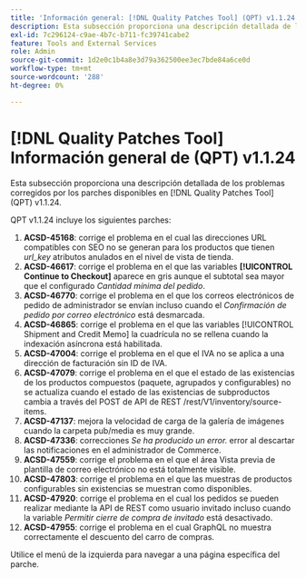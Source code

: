 ```yaml
---
title: 'Información general: [!DNL Quality Patches Tool] (QPT) v1.1.24'
description: Esta subsección proporciona una descripción detallada de los problemas corregidos por los parches disponibles en [!DNL Quality Patches Tool] (QPT) v1.1.24.
exl-id: 7c296124-c9ae-4b7c-b711-fc39741cabe2
feature: Tools and External Services
role: Admin
source-git-commit: 1d2e0c1b4a8e3d79a362500ee3ec7bde84a6ce0d
workflow-type: tm+mt
source-wordcount: '288'
ht-degree: 0%

---
```


# [!DNL Quality Patches Tool] Información general de (QPT) v1.1.24

Esta subsección proporciona una descripción detallada de los problemas corregidos por los parches disponibles en [!DNL Quality Patches Tool] (QPT) v1.1.24.

QPT v1.1.24 incluye los siguientes parches:

1. **ACSD-45168**: corrige el problema en el cual las direcciones URL compatibles con SEO no se generan para los productos que tienen *url_key* atributos anulados en el nivel de vista de tienda.
1. **ACSD-46617**: corrige el problema en el que las variables **[!UICONTROL Continue to Checkout]** aparece en gris aunque el subtotal sea mayor que el configurado *Cantidad mínima del pedido*.
1. **ACSD-46770**: corrige el problema en el que los correos electrónicos de pedido de administrador se envían incluso cuando el *Confirmación de pedido por correo electrónico* está desmarcada.
1. **ACSD-46865**: corrige el problema en el que las variables [!UICONTROL Shipment and Credit Memo] la cuadrícula no se rellena cuando la indexación asíncrona está habilitada.
1. **ACSD-47004**: corrige el problema en el que el IVA no se aplica a una dirección de facturación sin ID de IVA.
1. **ACSD-47079**: corrige el problema en el que el estado de las existencias de los productos compuestos (paquete, agrupados y configurables) no se actualiza cuando el estado de las existencias de subproductos cambia a través del POST de API de REST /rest/V1/inventory/source-items.
1. **ACSD-47137**: mejora la velocidad de carga de la galería de imágenes cuando la carpeta pub/media es muy grande.
1. **ACSD-47336**: correcciones *Se ha producido un error.* error al descartar las notificaciones en el administrador de Commerce.
1. **ACSD-47559**: corrige el problema en el que el área Vista previa de plantilla de correo electrónico no está totalmente visible.
1. **ACSD-47803**: corrige el problema en el que las muestras de productos configurables sin existencias se muestran como disponibles.
1. **ACSD-47920**: corrige el problema en el cual los pedidos se pueden realizar mediante la API de REST como usuario invitado incluso cuando la variable *Permitir cierre de compra de invitado* está desactivado.
1. **ACSD-47955**: corrige el problema en el cual GraphQL no muestra correctamente el descuento del carro de compras.

Utilice el menú de la izquierda para navegar a una página específica del parche.
